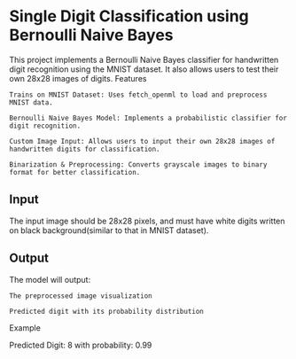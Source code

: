 # Single Digit Classification using Bernoulli Naive Bayes

This project implements a Bernoulli Naive Bayes classifier for handwritten digit recognition using the MNIST dataset. It also allows users to test their own 28x28 images of digits.
Features

    Trains on MNIST Dataset: Uses fetch_openml to load and preprocess MNIST data.

    Bernoulli Naive Bayes Model: Implements a probabilistic classifier for digit recognition.

    Custom Image Input: Allows users to input their own 28x28 images of handwritten digits for classification.

    Binarization & Preprocessing: Converts grayscale images to binary format for better classification.

## Input

The input image should be 28x28 pixels, and must have white digits written on black background(similar to that in MNIST dataset).

## Output

The model will output:

    The preprocessed image visualization

    Predicted digit with its probability distribution

Example

Predicted Digit: 8 with probability: 0.99
